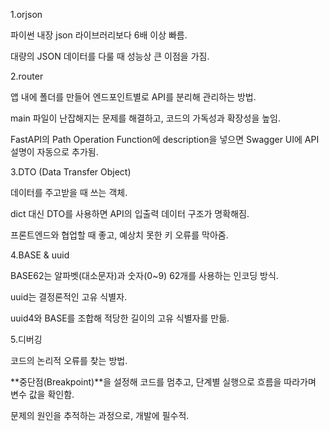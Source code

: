 1.orjson

파이썬 내장 json 라이브러리보다 6배 이상 빠름.

대량의 JSON 데이터를 다룰 때 성능상 큰 이점을 가짐.

2.router

앱 내에 폴더를 만들어 엔드포인트별로 API를 분리해 관리하는 방법.

main 파일이 난잡해지는 문제를 해결하고, 코드의 가독성과 확장성을 높임.

FastAPI의 Path Operation Function에 description을 넣으면 Swagger UI에 API 설명이 자동으로 추가됨.

3.DTO (Data Transfer Object)

데이터를 주고받을 때 쓰는 객체.

dict 대신 DTO를 사용하면 API의 입출력 데이터 구조가 명확해짐.

프론트엔드와 협업할 때 좋고, 예상치 못한 키 오류를 막아줌.

4.BASE & uuid

BASE62는 알파벳(대소문자)과 숫자(0~9) 62개를 사용하는 인코딩 방식.

uuid는 결정론적인 고유 식별자.

uuid4와 BASE를 조합해 적당한 길이의 고유 식별자를 만듦.

5.디버깅

코드의 논리적 오류를 찾는 방법.

**중단점(Breakpoint)**을 설정해 코드를 멈추고, 단계별 실행으로 흐름을 따라가며 변수 값을 확인함.

문제의 원인을 추적하는 과정으로, 개발에 필수적.
